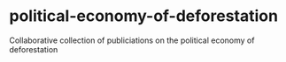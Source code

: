 # political-economy-of-deforestation
Collaborative collection of publiciations on the political economy of deforestation
